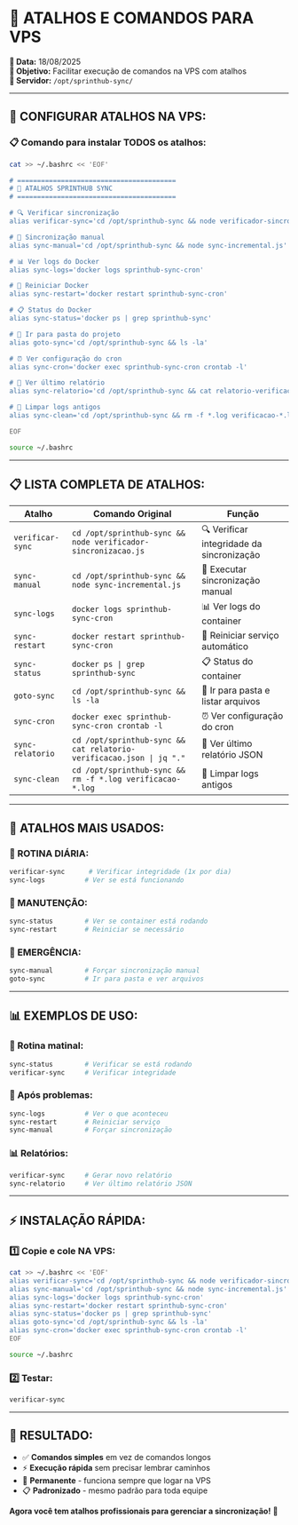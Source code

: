 # 🚀 ATALHOS E COMANDOS PARA VPS

**📅 Data:** 18/08/2025  
**🎯 Objetivo:** Facilitar execução de comandos na VPS com atalhos  
**📍 Servidor:** `/opt/sprinthub-sync/`

---

## 🔧 **CONFIGURAR ATALHOS NA VPS:**

### **📋 Comando para instalar TODOS os atalhos:**
```bash
cat >> ~/.bashrc << 'EOF'

# ========================================
# 🚀 ATALHOS SPRINTHUB SYNC
# ========================================

# 🔍 Verificar sincronização
alias verificar-sync='cd /opt/sprinthub-sync && node verificador-sincronizacao.js'

# 🔄 Sincronização manual
alias sync-manual='cd /opt/sprinthub-sync && node sync-incremental.js'

# 📊 Ver logs do Docker
alias sync-logs='docker logs sprinthub-sync-cron'

# 🔄 Reiniciar Docker
alias sync-restart='docker restart sprinthub-sync-cron'

# 📋 Status do Docker
alias sync-status='docker ps | grep sprinthub-sync'

# 📁 Ir para pasta do projeto
alias goto-sync='cd /opt/sprinthub-sync && ls -la'

# ⏰ Ver configuração do cron
alias sync-cron='docker exec sprinthub-sync-cron crontab -l'

# 📄 Ver último relatório
alias sync-relatorio='cd /opt/sprinthub-sync && cat relatorio-verificacao.json | jq "."'

# 🧹 Limpar logs antigos
alias sync-clean='cd /opt/sprinthub-sync && rm -f *.log verificacao-*.log'

EOF

source ~/.bashrc
```

---

## 📋 **LISTA COMPLETA DE ATALHOS:**

| **Atalho** | **Comando Original** | **Função** |
|------------|---------------------|------------|
| `verificar-sync` | `cd /opt/sprinthub-sync && node verificador-sincronizacao.js` | 🔍 Verificar integridade da sincronização |
| `sync-manual` | `cd /opt/sprinthub-sync && node sync-incremental.js` | 🔄 Executar sincronização manual |
| `sync-logs` | `docker logs sprinthub-sync-cron` | 📊 Ver logs do container |
| `sync-restart` | `docker restart sprinthub-sync-cron` | 🔄 Reiniciar serviço automático |
| `sync-status` | `docker ps \| grep sprinthub-sync` | 📋 Status do container |
| `goto-sync` | `cd /opt/sprinthub-sync && ls -la` | 📁 Ir para pasta e listar arquivos |
| `sync-cron` | `docker exec sprinthub-sync-cron crontab -l` | ⏰ Ver configuração do cron |
| `sync-relatorio` | `cd /opt/sprinthub-sync && cat relatorio-verificacao.json \| jq "."` | 📄 Ver último relatório JSON |
| `sync-clean` | `cd /opt/sprinthub-sync && rm -f *.log verificacao-*.log` | 🧹 Limpar logs antigos |

---

## 🎯 **ATALHOS MAIS USADOS:**

### **📅 ROTINA DIÁRIA:**
```bash
verificar-sync      # Verificar integridade (1x por dia)
sync-logs          # Ver se está funcionando
```

### **🔧 MANUTENÇÃO:**
```bash
sync-status        # Ver se container está rodando
sync-restart       # Reiniciar se necessário
```

### **🚨 EMERGÊNCIA:**
```bash
sync-manual        # Forçar sincronização manual
goto-sync          # Ir para pasta e ver arquivos
```

---

## 📊 **EXEMPLOS DE USO:**

### **🌅 Rotina matinal:**
```bash
sync-status        # Verificar se está rodando
verificar-sync     # Verificar integridade
```

### **🔧 Após problemas:**
```bash
sync-logs          # Ver o que aconteceu
sync-restart       # Reiniciar serviço
sync-manual        # Forçar sincronização
```

### **📊 Relatórios:**
```bash
verificar-sync     # Gerar novo relatório
sync-relatorio     # Ver último relatório JSON
```

---

## ⚡ **INSTALAÇÃO RÁPIDA:**

### **1️⃣ Copie e cole NA VPS:**
```bash
cat >> ~/.bashrc << 'EOF'
alias verificar-sync='cd /opt/sprinthub-sync && node verificador-sincronizacao.js'
alias sync-manual='cd /opt/sprinthub-sync && node sync-incremental.js'
alias sync-logs='docker logs sprinthub-sync-cron'
alias sync-restart='docker restart sprinthub-sync-cron'
alias sync-status='docker ps | grep sprinthub-sync'
alias goto-sync='cd /opt/sprinthub-sync && ls -la'
alias sync-cron='docker exec sprinthub-sync-cron crontab -l'
EOF

source ~/.bashrc
```

### **2️⃣ Testar:**
```bash
verificar-sync
```

---

## 🎉 **RESULTADO:**

- ✅ **Comandos simples** em vez de comandos longos
- ⚡ **Execução rápida** sem precisar lembrar caminhos
- 🔄 **Permanente** - funciona sempre que logar na VPS
- 📋 **Padronizado** - mesmo padrão para toda equipe

**Agora você tem atalhos profissionais para gerenciar a sincronização!** 🚀


